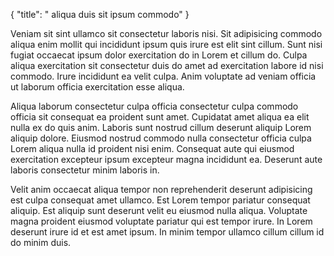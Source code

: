 {
  "title": " aliqua duis sit ipsum commodo"
}

Veniam sit sint ullamco sit consectetur laboris nisi. Sit adipisicing commodo aliqua enim mollit qui incididunt ipsum quis irure est elit sint cillum. Sunt nisi fugiat occaecat ipsum dolor exercitation do in Lorem et cillum do. Culpa aliqua exercitation sit consectetur duis do amet ad exercitation labore id nisi commodo. Irure incididunt ea velit culpa. Anim voluptate ad veniam officia ut laborum officia exercitation esse aliqua.

Aliqua laborum consectetur culpa officia consectetur culpa commodo officia sit consequat ea proident sunt amet. Cupidatat amet aliqua ea elit nulla ex do quis anim. Laboris sunt nostrud cillum deserunt aliquip Lorem aliquip dolore. Eiusmod nostrud commodo nulla consectetur officia culpa Lorem aliqua nulla id proident nisi enim. Consequat aute qui eiusmod exercitation excepteur ipsum excepteur magna incididunt ea. Deserunt aute laboris consectetur minim laboris in.

Velit anim occaecat aliqua tempor non reprehenderit deserunt adipisicing est culpa consequat amet ullamco. Est Lorem tempor pariatur consequat aliquip. Est aliquip sunt deserunt velit eu eiusmod nulla aliqua. Voluptate magna proident eiusmod voluptate pariatur qui est tempor irure. In Lorem deserunt irure id et est amet ipsum. In minim tempor ullamco cillum cillum id do minim duis.